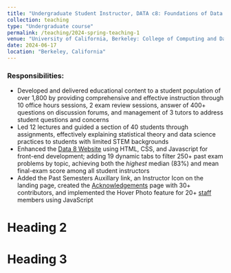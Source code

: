 ```yaml
---
title: "Undergraduate Student Instructor, DATA c8: Foundations of Data Science"
collection: teaching
type: "Undergraduate course"
permalink: /teaching/2024-spring-teaching-1
venue: "University of California, Berkeley: College of Computing and Data Science (Summer)"
date: 2024-06-17
location: "Berkeley, California"
---
```



### Responsibilities:
* Developed and delivered educational content to a student population of over 1,800 by providing comprehensive and effective instruction through 10 office hours sessions, 2 exam review sessions, answer of 400+ questions on discussion forums, and management of 3 tutors to address student questions and concerns
* Led 12 lectures and guided a section of 40 students through assignments, effectively explaining statistical theory and data science practices to students with limited STEM backgrounds
* Enhanced the [Data 8 Website](https://www.data8.org/su24/) using HTML, CSS, and Javascript for front-end development; adding 19 dynamic tabs to filter 250+ past exam problems by topic, achieving both the *highest* median (83%) and mean final-exam score among all student instructors
*  Added the Past Semesters Auxillary link, an Instructor Icon on the landing page, created the [Acknowledgements](https://www.data8.org/su24/acknowledgements/) page with 30+ contributors, and implemented the Hover Photo feature for 20+ [staff](https://www.data8.org/su24/staff/) members using JavaScript

Heading 2
======

Heading 3
======